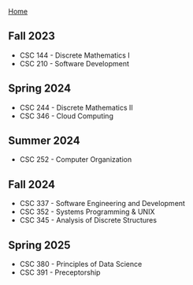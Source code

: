 [Home](./README.md)

## Fall 2023

- CSC 144 - Discrete Mathematics I
- CSC 210 - Software Development

## Spring 2024

- CSC 244 - Discrete Mathematics II
- CSC 346 - Cloud Computing

## Summer 2024

- CSC 252 - Computer Organization

## Fall 2024

- CSC 337 - Software Engineering and Development
- CSC 352 - Systems Programming & UNIX
- CSC 345 - Analysis of Discrete Structures


## Spring 2025

- CSC 380 - Principles of Data Science
- CSC 391 - Preceptorship
